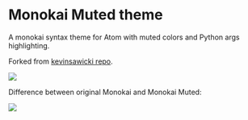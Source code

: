 # Monokai Muted theme

A monokai syntax theme for Atom with muted colors and Python args highlighting.

Forked from [kevinsawicki repo](https://github.com/kevinsawicki/monokai).

![](https://raw.githubusercontent.com/zezic/monokai-muted-syntax/master/monokai-muted-scrot.png)

Difference between original Monokai and Monokai Muted:

![](https://raw.githubusercontent.com/zezic/monokai-muted-syntax/master/monokai-diff.gif)
